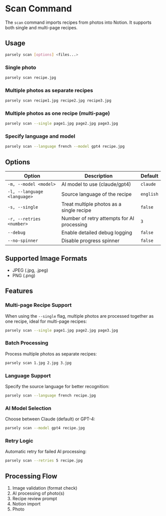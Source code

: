 # Scan Command

The `scan` command imports recipes from photos into Notion. It supports both single and multi-page recipes.

## Usage

```bash
parsely scan [options] <files...>
```

### Single photo

```bash
parsely scan recipe.jpg
```

### Multiple photos as separate recipes

```bash
parsely scan recipe1.jpg recipe2.jpg recipe3.jpg
```

### Multiple photos as one recipe (multi-page)

```bash
parsely scan --single page1.jpg page2.jpg page3.jpg
```

### Specify language and model

```bash
parsely scan --language french --model gpt4 recipe.jpg
```

## Options

| Option                      | Description                                | Default   |
| --------------------------- | ------------------------------------------ | --------- |
| `-m, --model <model>`       | AI model to use (claude/gpt4)              | `claude`  |
| `-l, --language <language>` | Source language of the recipe              | `english` |
| `-s, --single`              | Treat multiple photos as a single recipe   | `false`   |
| `-r, --retries <number>`    | Number of retry attempts for AI processing | `3`       |
| `--debug`                   | Enable detailed debug logging              | `false`   |
| `--no-spinner`              | Disable progress spinner                   | `false`   |

## Supported Image Formats

- JPEG (.jpg, .jpeg)
- PNG (.png)

## Features

### Multi-page Recipe Support

When using the `--single` flag, multiple photos are processed together as one recipe, ideal for multi-page recipes:

```bash
parsely scan --single page1.jpg page2.jpg page3.jpg
```

### Batch Processing

Process multiple photos as separate recipes:

```bash
parsely scan 1.jpg 2.jpg 3.jpg
```

### Language Support

Specify the source language for better recognition:

```bash
parsely scan --language french recipe.jpg
```

### AI Model Selection

Choose between Claude (default) or GPT-4:

```bash
parsely scan --model gpt4 recipe.jpg
```

### Retry Logic

Automatic retry for failed AI processing:

```bash
parsely scan --retries 5 recipe.jpg
```

## Processing Flow

1. Image validation (format check)
2. AI processing of photo(s)
3. Recipe review prompt
4. Notion import
5. Photo
